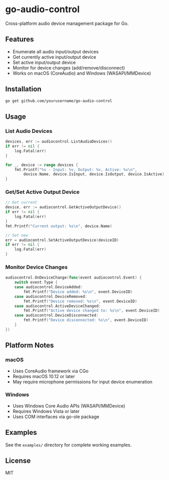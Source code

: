 # go-audio-control

Cross-platform audio device management package for Go.

## Features

- Enumerate all audio input/output devices
- Get currently active input/output device
- Set active input/output device
- Monitor for device changes (add/remove/disconnect)
- Works on macOS (CoreAudio) and Windows (WASAPI/MMDevice)

## Installation

```bash
go get github.com/yourusername/go-audio-control
```

## Usage

### List Audio Devices

```go
devices, err := audiocontrol.ListAudioDevices()
if err != nil {
    log.Fatal(err)
}

for _, device := range devices {
    fmt.Printf("%s - Input: %v, Output: %v, Active: %v\n",
        device.Name, device.IsInput, device.IsOutput, device.IsActive)
}
```

### Get/Set Active Output Device

```go
// Get current
device, err := audiocontrol.GetActiveOutputDevice()
if err != nil {
    log.Fatal(err)
}
fmt.Printf("Current output: %s\n", device.Name)

// Set new
err = audiocontrol.SetActiveOutputDevice(deviceID)
if err != nil {
    log.Fatal(err)
}
```

### Monitor Device Changes

```go
audiocontrol.OnDeviceChange(func(event audiocontrol.Event) {
    switch event.Type {
    case audiocontrol.DeviceAdded:
        fmt.Printf("Device added: %s\n", event.DeviceID)
    case audiocontrol.DeviceRemoved:
        fmt.Printf("Device removed: %s\n", event.DeviceID)
    case audiocontrol.ActiveDeviceChanged:
        fmt.Printf("Active device changed to: %s\n", event.DeviceID)
    case audiocontrol.DeviceDisconnected:
        fmt.Printf("Device disconnected: %s\n", event.DeviceID)
    }
})
```

## Platform Notes

### macOS
- Uses CoreAudio framework via CGo
- Requires macOS 10.12 or later
- May require microphone permissions for input device enumeration

### Windows
- Uses Windows Core Audio APIs (WASAPI/MMDevice)
- Requires Windows Vista or later
- Uses COM interfaces via go-ole package

## Examples

See the `examples/` directory for complete working examples.

## License

MIT